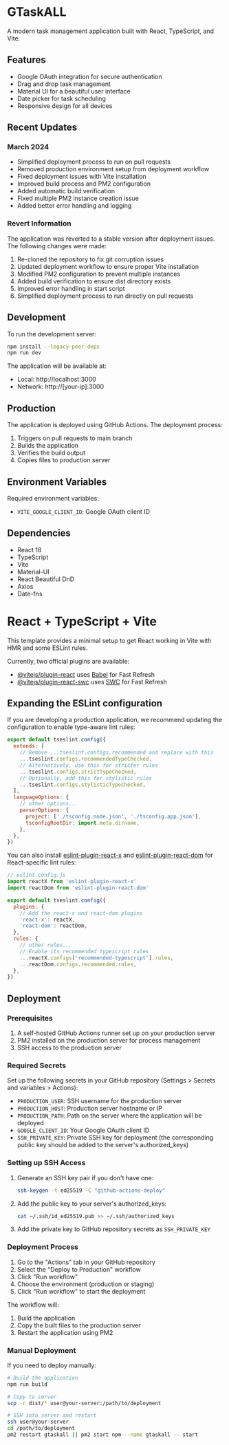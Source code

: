 # GTaskALL

A modern task management application built with React, TypeScript, and Vite.

## Features

- Google OAuth integration for secure authentication
- Drag and drop task management
- Material UI for a beautiful user interface
- Date picker for task scheduling
- Responsive design for all devices

## Recent Updates

### March 2024
- Simplified deployment process to run on pull requests
- Removed production environment setup from deployment workflow
- Fixed deployment issues with Vite installation
- Improved build process and PM2 configuration
- Added automatic build verification
- Fixed multiple PM2 instance creation issue
- Added better error handling and logging

### Revert Information
The application was reverted to a stable version after deployment issues. The following changes were made:
1. Re-cloned the repository to fix git corruption issues
2. Updated deployment workflow to ensure proper Vite installation
3. Modified PM2 configuration to prevent multiple instances
4. Added build verification to ensure dist directory exists
5. Improved error handling in start script
6. Simplified deployment process to run directly on pull requests

## Development

To run the development server:

```bash
npm install --legacy-peer-deps
npm run dev
```

The application will be available at:
- Local: http://localhost:3000
- Network: http://[your-ip]:3000

## Production

The application is deployed using GitHub Actions. The deployment process:
1. Triggers on pull requests to main branch
2. Builds the application
3. Verifies the build output
4. Copies files to production server

## Environment Variables

Required environment variables:
- `VITE_GOOGLE_CLIENT_ID`: Google OAuth client ID

## Dependencies

- React 18
- TypeScript
- Vite
- Material-UI
- React Beautiful DnD
- Axios
- Date-fns

# React + TypeScript + Vite

This template provides a minimal setup to get React working in Vite with HMR and some ESLint rules.

Currently, two official plugins are available:

- [@vitejs/plugin-react](https://github.com/vitejs/vite-plugin-react/blob/main/packages/plugin-react) uses [Babel](https://babeljs.io/) for Fast Refresh
- [@vitejs/plugin-react-swc](https://github.com/vitejs/vite-plugin-react/blob/main/packages/plugin-react-swc) uses [SWC](https://swc.rs/) for Fast Refresh

## Expanding the ESLint configuration

If you are developing a production application, we recommend updating the configuration to enable type-aware lint rules:

```js
export default tseslint.config({
  extends: [
    // Remove ...tseslint.configs.recommended and replace with this
    ...tseslint.configs.recommendedTypeChecked,
    // Alternatively, use this for stricter rules
    ...tseslint.configs.strictTypeChecked,
    // Optionally, add this for stylistic rules
    ...tseslint.configs.stylisticTypeChecked,
  ],
  languageOptions: {
    // other options...
    parserOptions: {
      project: ['./tsconfig.node.json', './tsconfig.app.json'],
      tsconfigRootDir: import.meta.dirname,
    },
  },
})
```

You can also install [eslint-plugin-react-x](https://github.com/Rel1cx/eslint-react/tree/main/packages/plugins/eslint-plugin-react-x) and [eslint-plugin-react-dom](https://github.com/Rel1cx/eslint-react/tree/main/packages/plugins/eslint-plugin-react-dom) for React-specific lint rules:

```js
// eslint.config.js
import reactX from 'eslint-plugin-react-x'
import reactDom from 'eslint-plugin-react-dom'

export default tseslint.config({
  plugins: {
    // Add the react-x and react-dom plugins
    'react-x': reactX,
    'react-dom': reactDom,
  },
  rules: {
    // other rules...
    // Enable its recommended typescript rules
    ...reactX.configs['recommended-typescript'].rules,
    ...reactDom.configs.recommended.rules,
  },
})
```

## Deployment

### Prerequisites

1. A self-hosted GitHub Actions runner set up on your production server
2. PM2 installed on the production server for process management
3. SSH access to the production server

### Required Secrets

Set up the following secrets in your GitHub repository (Settings > Secrets and variables > Actions):

- `PRODUCTION_USER`: SSH username for the production server
- `PRODUCTION_HOST`: Production server hostname or IP
- `PRODUCTION_PATH`: Path on the server where the application will be deployed
- `GOOGLE_CLIENT_ID`: Your Google OAuth client ID
- `SSH_PRIVATE_KEY`: Private SSH key for deployment (the corresponding public key should be added to the server's authorized_keys)

### Setting up SSH Access

1. Generate an SSH key pair if you don't have one:
   ```bash
   ssh-keygen -t ed25519 -C "github-actions-deploy"
   ```

2. Add the public key to your server's authorized_keys:
   ```bash
   cat ~/.ssh/id_ed25519.pub >> ~/.ssh/authorized_keys
   ```

3. Add the private key to GitHub repository secrets as `SSH_PRIVATE_KEY`

### Deployment Process

1. Go to the "Actions" tab in your GitHub repository
2. Select the "Deploy to Production" workflow
3. Click "Run workflow"
4. Choose the environment (production or staging)
5. Click "Run workflow" to start the deployment

The workflow will:
1. Build the application
2. Copy the built files to the production server
3. Restart the application using PM2

### Manual Deployment

If you need to deploy manually:

```bash
# Build the application
npm run build

# Copy to server
scp -r dist/* user@your-server:/path/to/deployment

# SSH into server and restart
ssh user@your-server
cd /path/to/deployment
pm2 restart gtaskall || pm2 start npm --name gtaskall -- start
```
